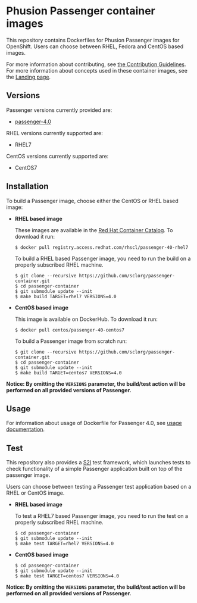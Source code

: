 Phusion Passenger container images
===============================

This repository contains Dockerfiles for Phusion Passenger images for OpenShift.
Users can choose between RHEL, Fedora and CentOS based images.

For more information about contributing, see
[the Contribution Guidelines](https://github.com/sclorg/welcome/blob/master/contribution.md).
For more information about concepts used in these container images, see the
[Landing page](https://github.com/sclorg/welcome).


Versions
---------------
Passenger versions currently provided are:
* [passenger-4.0](4.0)

RHEL versions currently supported are:
* RHEL7

CentOS versions currently supported are:
* CentOS7


Installation
---------------
To build a Passenger image, choose either the CentOS or RHEL based image:
*  **RHEL based image**

    These images are available in the [Red Hat Container Catalog](https://access.redhat.com/containers/#/registry.access.redhat.com/rhscl/passenger-40-rhel7).
    To download it run:

    ```
    $ docker pull registry.access.redhat.com/rhscl/passenger-40-rhel7
    ```

    To build a RHEL based Passenger image, you need to run the build on a properly
    subscribed RHEL machine.

    ```
    $ git clone --recursive https://github.com/sclorg/passenger-container.git
    $ cd passenger-container
    $ git submodule update --init
    $ make build TARGET=rhel7 VERSIONS=4.0
    ```

*  **CentOS based image**

    This image is available on DockerHub. To download it run:

    ```
    $ docker pull centos/passenger-40-centos7
    ```

    To build a Passenger image from scratch run:

    ```
    $ git clone --recursive https://github.com/sclorg/passenger-container.git
    $ cd passenger-container
    $ git submodule update --init
    $ make build TARGET=centos7 VERSIONS=4.0
    ```

**Notice: By omitting the `VERSIONS` parameter, the build/test action will be performed
on all provided versions of Passenger.**


Usage
---------------------------------

For information about usage of Dockerfile for Passenger 4.0,
see [usage documentation](4.0/README.md).

Test
---------------------
This repository also provides a [S2I](https://github.com/openshift/source-to-image) test framework,
which launches tests to check functionality of a simple Passenger application built on top of the passenger image.

Users can choose between testing a Passenger test application based on a RHEL or CentOS image.

*  **RHEL based image**

    To test a RHEL7 based Passenger image, you need to run the test on a properly
    subscribed RHEL machine.

    ```
    $ cd passenger-container
    $ git submodule update --init
    $ make test TARGET=rhel7 VERSIONS=4.0
    ```

*  **CentOS based image**

    ```
    $ cd passenger-container
    $ git submodule update --init
    $ make test TARGET=centos7 VERSIONS=4.0
    ```

**Notice: By omitting the `VERSIONS` parameter, the build/test action will be performed
on all provided versions of Passenger.**
